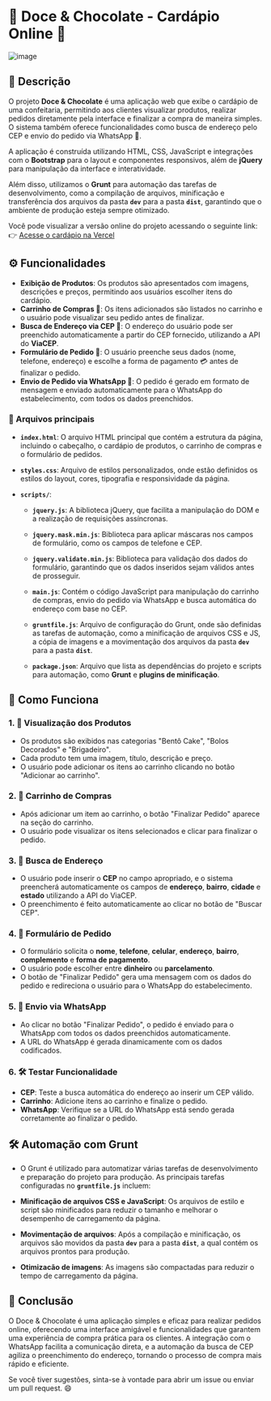 # 🍫 **Doce & Chocolate** - Cardápio Online 🍰
![image](https://github.com/user-attachments/assets/3bfcd22f-db70-4a75-b6d4-8c8266c32e93)


## 📜 Descrição

O projeto **Doce & Chocolate** é uma aplicação web que exibe o cardápio de uma confeitaria, permitindo aos clientes visualizar produtos, realizar pedidos diretamente pela interface e finalizar a compra de maneira simples. O sistema também oferece funcionalidades como busca de endereço pelo CEP e envio do pedido via WhatsApp 📱.

A aplicação é construída utilizando HTML, CSS, JavaScript e integrações com o **Bootstrap** para o layout e componentes responsivos, além de **jQuery** para manipulação da interface e interatividade.

Além disso, utilizamos o **Grunt** para automação das tarefas de desenvolvimento, como a compilação de arquivos, minificação e transferência dos arquivos da pasta **`dev`** para a pasta **`dist`**, garantindo que o ambiente de produção esteja sempre otimizado.

Você pode visualizar a versão online do projeto acessando o seguinte link:  
👉 [Acesse o cardápio na Vercel]([https://eduardadoceechocolate.vercel.app/](https://doceechocolate.vercel.app/))

## ⚙️ Funcionalidades

- **Exibição de Produtos**: Os produtos são apresentados com imagens, descrições e preços, permitindo aos usuários escolher itens do cardápio.
- **Carrinho de Compras 🛒**: Os itens adicionados são listados no carrinho e o usuário pode visualizar seu pedido antes de finalizar.
- **Busca de Endereço via CEP 📍**: O endereço do usuário pode ser preenchido automaticamente a partir do CEP fornecido, utilizando a API do **ViaCEP**.
- **Formulário de Pedido 📝**: O usuário preenche seus dados (nome, telefone, endereço) e escolhe a forma de pagamento 💳 antes de finalizar o pedido.
- **Envio de Pedido via WhatsApp 📲**: O pedido é gerado em formato de mensagem e enviado automaticamente para o WhatsApp do estabelecimento, com todos os dados preenchidos.

### 📝 Arquivos principais

- **`index.html`**: O arquivo HTML principal que contém a estrutura da página, incluindo o cabeçalho, o cardápio de produtos, o carrinho de compras e o formulário de pedidos.
  
- **`styles.css`**: Arquivo de estilos personalizados, onde estão definidos os estilos do layout, cores, tipografia e responsividade da página.

- **`scripts/`**:
  - **`jquery.js`**: A biblioteca jQuery, que facilita a manipulação do DOM e a realização de requisições assíncronas.
  - **`jquery.mask.min.js`**: Biblioteca para aplicar máscaras nos campos de formulário, como os campos de telefone e CEP.
  - **`jquery.validate.min.js`**: Biblioteca para validação dos dados do formulário, garantindo que os dados inseridos sejam válidos antes de prosseguir.
  - **`main.js`**: Contém o código JavaScript para manipulação do carrinho de compras, envio do pedido via WhatsApp e busca automática do endereço com base no CEP.
   - **`gruntfile.js`**: Arquivo de configuração do Grunt, onde são definidas as tarefas de automação, como a minificação de arquivos CSS e JS, a cópia de imagens e a movimentação dos arquivos da pasta **`dev`** para a pasta **`dist`**.

   - **`package.json`**: Arquivo que lista as dependências do projeto e scripts para automação, como **Grunt** e **plugins de minificação**.

## 🚀 Como Funciona

### 1. 🍰 **Visualização dos Produtos**
- Os produtos são exibidos nas categorias "Bentô Cake", "Bolos Decorados" e "Brigadeiro".
- Cada produto tem uma imagem, título, descrição e preço.
- O usuário pode adicionar os itens ao carrinho clicando no botão "Adicionar ao carrinho".

### 2. 🛒 **Carrinho de Compras**
- Após adicionar um item ao carrinho, o botão "Finalizar Pedido" aparece na seção do carrinho.
- O usuário pode visualizar os itens selecionados e clicar para finalizar o pedido.

### 3. 📍 **Busca de Endereço**
- O usuário pode inserir o **CEP** no campo apropriado, e o sistema preencherá automaticamente os campos de **endereço**, **bairro**, **cidade** e **estado** utilizando a API do ViaCEP.
- O preenchimento é feito automaticamente ao clicar no botão de "Buscar CEP".

### 4. 📝 **Formulário de Pedido**
- O formulário solicita o **nome**, **telefone**, **celular**, **endereço**, **bairro**, **complemento** e **forma de pagamento**.
- O usuário pode escolher entre **dinheiro** ou **parcelamento**.
- O botão de "Finalizar Pedido" gera uma mensagem com os dados do pedido e redireciona o usuário para o WhatsApp do estabelecimento.

### 5. 📲 **Envio via WhatsApp**
- Ao clicar no botão "Finalizar Pedido", o pedido é enviado para o WhatsApp com todos os dados preenchidos automaticamente.
- A URL do WhatsApp é gerada dinamicamente com os dados codificados.

### 6. 🛠 Testar Funcionalidade
- **CEP**: Teste a busca automática do endereço ao inserir um CEP válido.
- **Carrinho**: Adicione itens ao carrinho e finalize o pedido.
- **WhatsApp**: Verifique se a URL do WhatsApp está sendo gerada corretamente ao finalizar o pedido.

## 🛠 **Automação com Grunt**

- O Grunt é utilizado para automatizar várias tarefas de desenvolvimento e preparação do projeto para produção. As principais tarefas configuradas no **`gruntfile.js`** incluem:

- **Minificação de arquivos CSS e JavaScript**: Os arquivos de estilo e script são minificados para reduzir o tamanho e melhorar o desempenho de carregamento da página.
- **Movimentação de arquivos**: Após a compilação e minificação, os arquivos são movidos da pasta **`dev`** para a pasta **`dist`**, a qual contém os arquivos prontos para produção.
- **Otimizacão de imagens**: As imagens são compactadas para reduzir o tempo de carregamento da página.

## 🏁 Conclusão
O Doce & Chocolate é uma aplicação simples e eficaz para realizar pedidos online, oferecendo uma interface amigável e funcionalidades que garantem uma experiência de compra prática para os clientes. A integração com o WhatsApp facilita a comunicação direta, e a automação da busca de CEP agiliza o preenchimento do endereço, tornando o processo de compra mais rápido e eficiente.

Se você tiver sugestões, sinta-se à vontade para abrir um issue ou enviar um pull request. 😄
